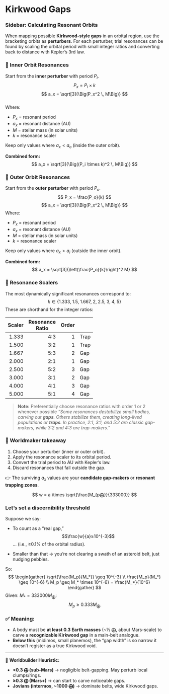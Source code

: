 # Kirkwood Gaps
### Sidebar: Calculating Resonant Orbits  

When mapping possible **Kirkwood-style gaps** in an orbital region, use the bracketing orbits as **perturbers**. For each perturber, trial resonances can be found by scaling the orbital period with small integer ratios and converting back to distance with Kepler’s 3rd law.  
### 🔹 Inner Orbit Resonances  
Start from the **inner perturber** with period $P_i$.  
$$
P_x = P_i \times k
$$$$
a_x = \sqrt[3]{\Big(P_x^2 \, M\Big)}
$$  
Where:
- $P_x$ = resonant period  
- $a_x$ = resonant distance (AU)  
- $M$ = stellar mass (in solar units)  
- $k$ = resonance scaler  

Keep only values where $a_x < a_o$ (inside the outer orbit).  

**Combined form:**  
$$
a_x = \sqrt[3]{\Big((P_i \times k)^2 \, M\Big)}
$$
### 🔹 Outer Orbit Resonances  
Start from the **outer perturber** with period $P_o$.  
$$
P_x = \frac{P_o}{k}
$$$$
a_x = \sqrt[3]{\Big(P_x^2 \, M\Big)}
$$Where:
- $P_x$ = resonant period  
- $a_x$ = resonant distance (AU)  
- $M$ = stellar mass (in solar units)  
- $k$ = resonance scaler  

Keep only values where $a_x > a_i$ (outside the inner orbit).  

**Combined form:**  
$$
a_x = \sqrt[3]{\left(\frac{P_o}{k}\right)^2 M}
$$ 
### 🔹 Resonance Scalers  
The most dynamically significant resonances correspond to:  
$$
k \in \{1.333, \; 1.5, \; 1.667, \; 2, \; 2.5, \; 3, \; 4, \; 5\}
$$These are shorthand for the integer ratios:  

| <center>Scaler</center> | <center>Resonance<br>Ratio</center> | <center>Order</center> |      |
| ----------------------: | ----------------------------------: | ---------------------: | ---- |
|                   1.333 |                                 4:3 |                      1 | Trap |
|                   1.500 |                                 3:2 |                      1 | Trap |
|                   1.667 |                                 5:3 |                      2 | Gap  |
|                   2.000 |                                 2:1 |                      1 | Gap  |
|                   2.500 |                                 5:2 |                      3 | Gap  |
|                   3.000 |                                 3:1 |                      2 | Gap  |
|                   4.000 |                                 4:1 |                      3 | Gap  |
|                   5.000 |                                 5:1 |                      4 | Gap  |
>**Note:**
>Preferentially choose resonance ratios with order 1 or 2 whenever possible
> _“Some resonances destabilize small bodies, carving out **gaps**. Others stabilize them, creating long-lived populations or **traps**. In practice, 2:1, 3:1, and 5:2 are classic gap-makers, while 3:2 and 4:3 are trap-makers.”_
### 📖 Worldmaker takeaway  
1. Choose your perturber (inner or outer orbit).  
2. Apply the resonance scaler to its orbital period.  
3. Convert the trial period to AU with Kepler’s law.  
4. Discard resonances that fall outside the gap.  

👉 The surviving $a_x$ values are your **candidate gap-makers** or **resonant trapping zones**.  


$$
w = a \times \sqrt{\frac{M_{p⨁}}{333000}}
$$

### Let’s set a **discernibility threshold**

Suppose we say:

- To count as a “real gap,” $$\frac{w}{a}≥10^{-3}$$… (i.e., ≥0.1% of the orbital radius).
    
- Smaller than that → you’re not clearing a swath of an asteroid belt, just nudging pebbles.
    

So:
$$
\begin{gather}
\sqrt{\frac{M_p}{M_*}} \geq 10^{-3} \\
\frac{M_p}{M_*} \geq 10^{-6} \\
M_p \geq M_* \times 10^{-6} = \frac{M_*}{10^6}
\end{gather}
$$
Given: $M_* = 333000 M_⨁$:
$$
M_p \geq 0.333 M_⨁
$$

### ✅ Meaning:

- A body must be **at least 0.3 Earth masses** (~⅓ ⨁, about Mars-scale) to carve a **recognizable Kirkwood gap** in a main-belt analogue.    
- **Below this** (midimos, small planemos), the “gap width” is so narrow it doesn’t register as a true Kirkwood void.
    

---

📖 **Worldbuilder Heuristic:**

- **<0.3 ⨁ (sub-Mars)** → negligible belt-gapping. May perturb local clumps/rings.    
- **≥0.3 ⨁ (Mars+)** → can start to carve noticeable gaps.    
- **Jovians (intermos, ~1000 ⨁)** → dominate belts, wide Kirkwood gaps.

